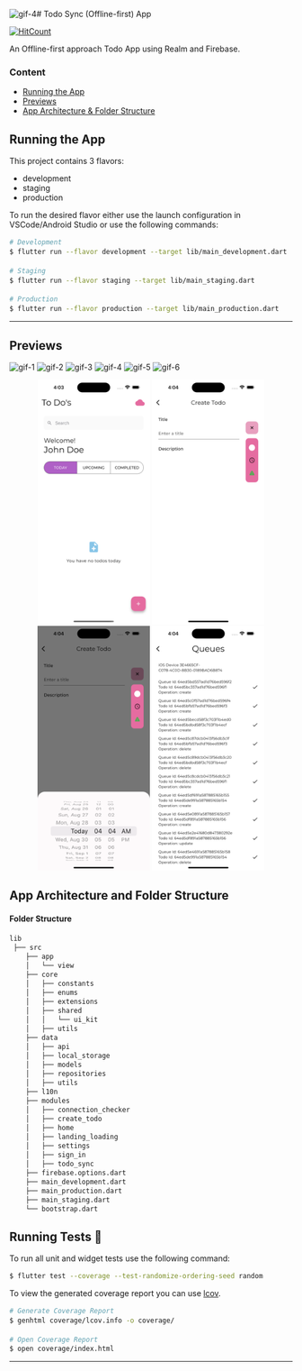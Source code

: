 ![gif-4](https://github.com/demolaf/todo-offline-first/assets/48495111/798eb4a4-726b-433d-aaee-5f43611a5a51)# Todo Sync (Offline-first) App

[![HitCount](https://hits.dwyl.com/demolaf/todo-offline-first.svg?style=flat-square&show=unique)](http://hits.dwyl.com/demolaf/todo-offline-first)

An Offline-first approach Todo App using Realm and Firebase.

### Content

* [Running the App](#running-the-app)
* [Previews](#previews)
* [App Architecture & Folder Structure](#app-architecture-and-folder-structure)

## Running the App

This project contains 3 flavors:

- development
- staging
- production

To run the desired flavor either use the launch configuration in VSCode/Android Studio or use the following commands:

```sh
# Development
$ flutter run --flavor development --target lib/main_development.dart

# Staging
$ flutter run --flavor staging --target lib/main_staging.dart

# Production
$ flutter run --flavor production --target lib/main_production.dart
```

---
## Previews

![gif-1](https://github.com/demolaf/todo-offline-first/assets/48495111/4c166ab9-9329-4f40-a854-d2ae72b0d066)
![gif-2](https://github.com/demolaf/todo-offline-first/assets/48495111/6a427dea-2caa-4bac-bc5e-746185aa6c84)
![gif-3](https://github.com/demolaf/todo-offline-first/assets/48495111/72d47235-b28f-4b6e-8b3f-f18708c2b5a0)
![gif-4](https://github.com/demolaf/todo-offline-first/assets/48495111/69901c14-80c9-4bb1-836a-2d92187e0e35)
![gif-5](https://github.com/demolaf/todo-offline-first/assets/48495111/967f23b9-705e-40f3-a8f2-cdbab90ddd10)
![gif-6](https://github.com/demolaf/todo-offline-first/assets/48495111/76706468-c07c-4ec2-921b-3605f2961131)

<p align="center">
<img src="readMeAssets/ss-1.png" width="200"/>
<img src="readMeAssets/ss-2.png" width="200"/>
<img src="readMeAssets/ss-3.png" width="200"/>
<img src="readMeAssets/ss-4.png" width="200"/>
</p>

## App Architecture and Folder Structure

#### Folder Structure

```
lib 
 ├── src
    ├── app
    │   └── view
    ├── core
    │   ├── constants
    │   ├── enums
    │   ├── extensions
    │   ├── shared
    │   │   └── ui_kit
    │   ├── utils
    ├── data
    │   ├── api
    │   ├── local_storage
    │   ├── models
    │   ├── repositories
    │   ├── utils
    ├── l10n
    ├── modules
    │   ├── connection_checker
    │   ├── create_todo
    │   ├── home
    │   ├── landing_loading
    │   ├── settings
    │   ├── sign_in
    │   ├── todo_sync
    ├── firebase.options.dart
    ├── main_development.dart
    ├── main_production.dart
    ├── main_staging.dart
    └── bootstrap.dart
```

## Running Tests 🧪

To run all unit and widget tests use the following command:

```sh
$ flutter test --coverage --test-randomize-ordering-seed random
```

To view the generated coverage report you can use [lcov](https://github.com/linux-test-project/lcov).

```sh
# Generate Coverage Report
$ genhtml coverage/lcov.info -o coverage/

# Open Coverage Report
$ open coverage/index.html
```

---
